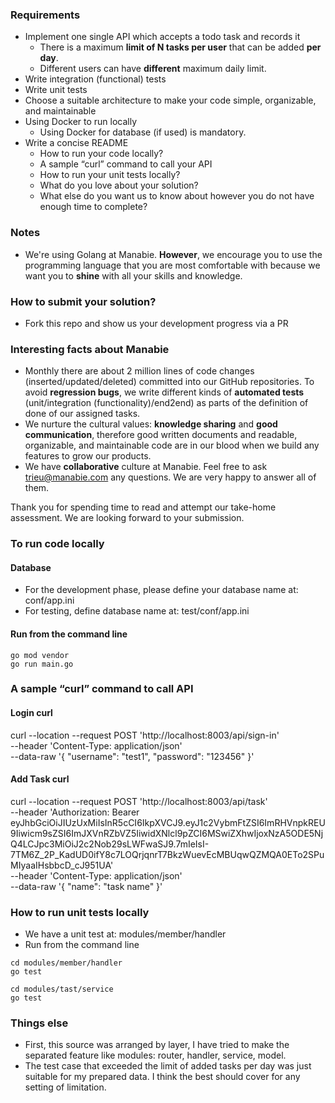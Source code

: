 ### Requirements

- Implement one single API which accepts a todo task and records it
  - There is a maximum **limit of N tasks per user** that can be added **per day**.
  - Different users can have **different** maximum daily limit.
- Write integration (functional) tests
- Write unit tests
- Choose a suitable architecture to make your code simple, organizable, and maintainable
- Using Docker to run locally
  - Using Docker for database (if used) is mandatory.
- Write a concise README
  - How to run your code locally?
  - A sample “curl” command to call your API
  - How to run your unit tests locally?
  - What do you love about your solution?
  - What else do you want us to know about however you do not have enough time to complete?

### Notes

- We're using Golang at Manabie. **However**, we encourage you to use the programming language that you are most comfortable with because we want you to **shine** with all your skills and knowledge.

### How to submit your solution?

- Fork this repo and show us your development progress via a PR

### Interesting facts about Manabie

- Monthly there are about 2 million lines of code changes (inserted/updated/deleted) committed into our GitHub repositories. To avoid **regression bugs**, we write different kinds of **automated tests** (unit/integration (functionality)/end2end) as parts of the definition of done of our assigned tasks.
- We nurture the cultural values: **knowledge sharing** and **good communication**, therefore good written documents and readable, organizable, and maintainable code are in our blood when we build any features to grow our products.
- We have **collaborative** culture at Manabie. Feel free to ask trieu@manabie.com any questions. We are very happy to answer all of them.

Thank you for spending time to read and attempt our take-home assessment. We are looking forward to your submission.

### To run code locally
#### Database
- For the development phase, please define your database name at: conf/app.ini
- For testing, define database name at: test/conf/app.ini
#### Run from the command line
```shell
go mod vendor
go run main.go
```

### A sample “curl” command to call API
#### Login curl
curl --location --request POST 'http://localhost:8003/api/sign-in' \
--header 'Content-Type: application/json' \
--data-raw '{
"username": "test1",
"password": "123456"
}'
#### Add Task curl
curl --location --request POST 'http://localhost:8003/api/task' \
--header 'Authorization: Bearer eyJhbGciOiJIUzUxMiIsInR5cCI6IkpXVCJ9.eyJ1c2VybmFtZSI6ImRHVnpkREU9Iiwicm9sZSI6ImJXVnRZbVZ5IiwidXNlcl9pZCI6MSwiZXhwIjoxNzA5ODE5NjQ4LCJpc3MiOiJ2c2Nob29sLWFwaSJ9.7mIeIsI-7TM6Z_2P_KadUD0ifY8c7LOQrjqnrT7BkzWuevEcMBUqwQZMQA0ETo2SPuMIyaaIHsbbcD_cJ951UA' \
--header 'Content-Type: application/json' \
--data-raw '{
"name": "task name"
}'

### How to run unit tests locally
- We have a unit test at: modules/member/handler 
- Run from the command line
```
cd modules/member/handler
go test
```
```
cd modules/tast/service
go test
```

### Things else
- First, this source was arranged by layer, I have tried to make the separated feature like modules: router, handler, service, model. 
- The test case that exceeded the limit of added tasks per day was just suitable for my prepared data. I think the best should cover for any setting of limitation.
